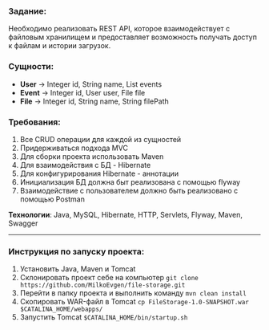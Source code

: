 ### Задание:
Необходимо реализовать REST API, которое взаимодействует с файловым 
хранилищем и предоставляет возможность получать доступ к файлам и истории 
загрузок.<br/>
### Сущности:
- **User** -> Integer id, String name, List<Event> events
- **Event** -> Integer id, User user, File file
- **File** -> Integer id, String name, String filePath
### Требования:
1. Все CRUD операции для каждой из сущностей
2. Придерживаться подхода MVC
3. Для сборки проекта использовать Maven
4. Для взаимодействия с БД - Hibernate
5. Для конфигурирования Hibernate - аннотации
6. Инициализация БД должна быт реализована с помощью flyway
7. Взаимодействие с пользователем должно быть реализовано с помощью Postman


**Технологии**: Java, MySQL, Hibernate, HTTP, Servlets, Flyway, Maven, Swagger
___
### Инструкция по запуску проекта:
1. Установить Java, Maven и Tomcat
2. Склонировать проект себе на компьютер `git clone https://github.com/MilkoEvgen/file-storage.git`
3. Перейти в папку проекта и выполнить команду `mvn clean install`
4. Скопировать WAR-файл в Tomcat `cp FileStorage-1.0-SNAPSHOT.war $CATALINA_HOME/webapps/`
5. Запустить Tomcat `$CATALINA_HOME/bin/startup.sh`
